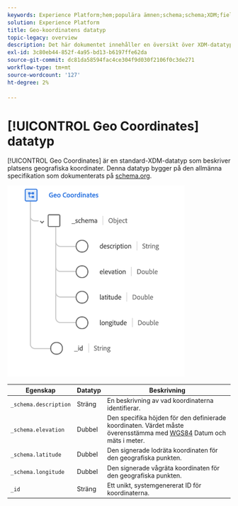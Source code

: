 ```yaml
---
keywords: Experience Platform;hem;populära ämnen;schema;schema;XDM;fields;schemas;schemas;scheman;geo;koordinater;datatyp;datatyp;datatyp;
solution: Experience Platform
title: Geo-koordinatens datatyp
topic-legacy: overview
description: Det här dokumentet innehåller en översikt över XDM-datatypen Geo Coordinates.
exl-id: 3c80eb44-852f-4a95-bd13-b6197ffe62da
source-git-commit: dc81da58594fac4ce304f9d030f2106f0c3de271
workflow-type: tm+mt
source-wordcount: '127'
ht-degree: 2%

---
```


# [!UICONTROL Geo Coordinates] datatyp

[!UICONTROL Geo Coordinates] är en standard-XDM-datatyp som beskriver platsens geografiska koordinater. Denna datatyp bygger på den allmänna specifikation som dokumenterats på [schema.org](https://schema.org/GeoCoordinates).

<img src="../images/data-types/geo-coordinates.png" width="400" /><br />

| Egenskap | Datatyp | Beskrivning |
| --- | --- | --- |
| `_schema.description` | Sträng | En beskrivning av vad koordinaterna identifierar. |
| `_schema.elevation` | Dubbel | Den specifika höjden för den definierade koordinaten. Värdet måste överensstämma med [WGS84](https://gisgeography.com/wgs84-world-geodetic-system/) Datum och mäts i meter. |
| `_schema.latitude` | Dubbel | Den signerade lodräta koordinaten för den geografiska punkten. |
| `_schema.longitude` | Dubbel | Den signerade vågräta koordinaten för den geografiska punkten. |
| `_id` | Sträng | Ett unikt, systemgenererat ID för koordinaterna. |
